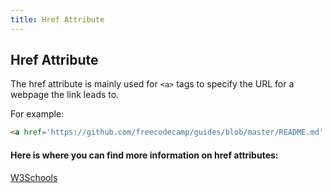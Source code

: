 ```yaml
---
title: Href Attribute
---
```

## Href Attribute

The href attribute is mainly used for `<a>` tags to specify the URL for a webpage the link leads to.

For example:
```html
<a href='https://github.com/freecodecamp/guides/blob/master/README.md' target='_blank' rel='nofollow'>
```

#### Here is where you can find more information on href attributes:
<a href='https://www.w3schools.com/tags/att_href.asp' target='_blank' rel='nofollow'>W3Schools</a>

